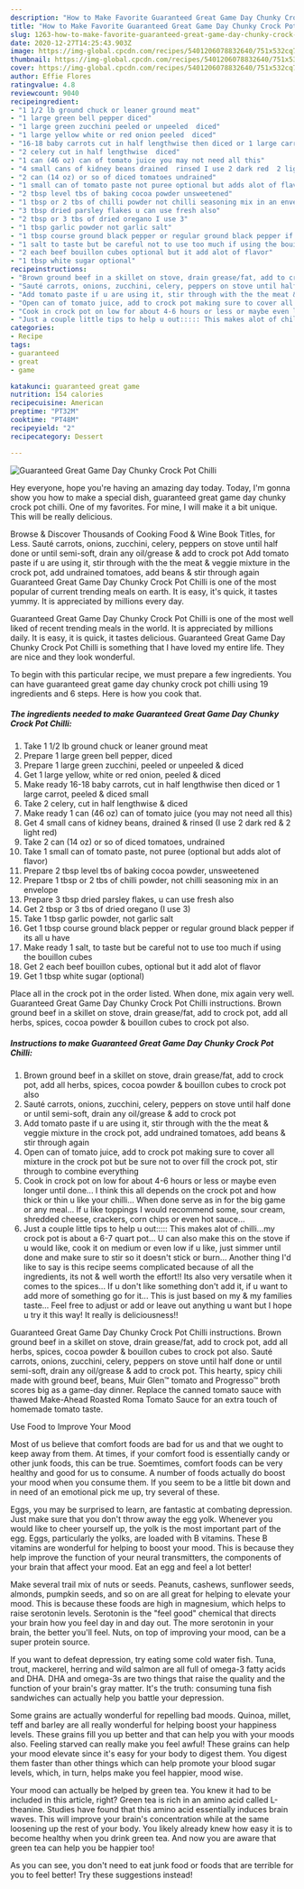 ```yaml
---
description: "How to Make Favorite Guaranteed Great Game Day Chunky Crock Pot Chilli"
title: "How to Make Favorite Guaranteed Great Game Day Chunky Crock Pot Chilli"
slug: 1263-how-to-make-favorite-guaranteed-great-game-day-chunky-crock-pot-chilli
date: 2020-12-27T14:25:43.903Z
image: https://img-global.cpcdn.com/recipes/5401206078832640/751x532cq70/guaranteed-great-game-day-chunky-crock-pot-chilli-recipe-main-photo.jpg
thumbnail: https://img-global.cpcdn.com/recipes/5401206078832640/751x532cq70/guaranteed-great-game-day-chunky-crock-pot-chilli-recipe-main-photo.jpg
cover: https://img-global.cpcdn.com/recipes/5401206078832640/751x532cq70/guaranteed-great-game-day-chunky-crock-pot-chilli-recipe-main-photo.jpg
author: Effie Flores
ratingvalue: 4.8
reviewcount: 9040
recipeingredient:
- "1 1/2 lb ground chuck or leaner ground meat"
- "1 large green bell pepper diced"
- "1 large green zucchini peeled or unpeeled  diced"
- "1 large yellow white or red onion peeled  diced"
- "16-18 baby carrots cut in half lengthwise then diced or 1 large carrot peeled  diced small"
- "2 celery cut in half lengthwise  diced"
- "1 can (46 oz) can of tomato juice you may not need all this"
- "4 small cans of kidney beans drained  rinsed I use 2 dark red  2 light red"
- "2 can (14 oz) or so of diced tomatoes undrained"
- "1 small can of tomato paste not puree optional but adds alot of flavor"
- "2 tbsp level tbs of baking cocoa powder unsweetened"
- "1 tbsp or 2 tbs of chilli powder not chilli seasoning mix in an envelope"
- "3 tbsp dried parsley flakes u can use fresh also"
- "2 tbsp or 3 tbs of dried oregano I use 3"
- "1 tbsp garlic powder not garlic salt"
- "1 tbsp course ground black pepper or regular ground black pepper if its all u have"
- "1 salt to taste but be careful not to use too much if using the bouillon cubes"
- "2 each beef bouillon cubes optional but it add alot of flavor"
- "1 tbsp white sugar optional"
recipeinstructions:
- "Brown ground beef in a skillet on stove, drain grease/fat, add to crock pot, add all herbs, spices, cocoa powder &amp; bouillon cubes to crock pot also"
- "Sauté carrots, onions, zucchini, celery, peppers on stove until half done or until semi-soft, drain any oil/grease &amp; add to crock pot"
- "Add tomato paste if u are using it, stir through with the the meat &amp; veggie mixture in the crock pot, add undrained tomatoes, add beans &amp; stir through again"
- "Open can of tomato juice, add to crock pot making sure to cover all mixture in the crock pot but be sure not to over fill the crock pot, stir through to combine everything"
- "Cook in crock pot on low for about 4-6 hours or less or maybe even longer until done... I think this all depends on the crock pot and how thick or thin u like your chilli... When done serve as in for the big game or any meal... If u like toppings I would recommend some, sour cream, shredded cheese, crackers, corn chips or even hot sauce..."
- "Just a couple little tips to help u out::::: This makes alot of chilli...my crock pot is about a 6-7 quart pot... U can also make this on the stove if u would like, cook it on medium or even low if u like, just simmer until done and make sure to stir so it doesn&#39;t stick or burn... Another thing I&#39;d like to say is this recipe seems complicated because of all the ingredients, its not &amp; well worth the effort!! Its also very versatile when it comes to the spices... If u don&#39;t like something don&#39;t add it, if u want to add more of something go for it... This is just based on my &amp; my families taste... Feel free to adjust or add or leave out anything u want but I hope u try it this way! It really is deliciousness!!"
categories:
- Recipe
tags:
- guaranteed
- great
- game

katakunci: guaranteed great game 
nutrition: 154 calories
recipecuisine: American
preptime: "PT32M"
cooktime: "PT48M"
recipeyield: "2"
recipecategory: Dessert

---
```



![Guaranteed Great Game Day Chunky Crock Pot Chilli](https://img-global.cpcdn.com/recipes/5401206078832640/751x532cq70/guaranteed-great-game-day-chunky-crock-pot-chilli-recipe-main-photo.jpg)

Hey everyone, hope you're having an amazing day today. Today, I'm gonna show you how to make a special dish, guaranteed great game day chunky crock pot chilli. One of my favorites. For mine, I will make it a bit unique. This will be really delicious.

Browse &amp; Discover Thousands of Cooking Food &amp; Wine Book Titles, for Less. Sauté carrots, onions, zucchini, celery, peppers on stove until half done or until semi-soft, drain any oil/grease &amp; add to crock pot Add tomato paste if u are using it, stir through with the the meat &amp; veggie mixture in the crock pot, add undrained tomatoes, add beans &amp; stir through again Guaranteed Great Game Day Chunky Crock Pot Chilli is one of the most popular of current trending meals on earth. It is easy, it&#39;s quick, it tastes yummy. It is appreciated by millions every day.

Guaranteed Great Game Day Chunky Crock Pot Chilli is one of the most well liked of recent trending meals in the world. It is appreciated by millions daily. It is easy, it is quick, it tastes delicious. Guaranteed Great Game Day Chunky Crock Pot Chilli is something that I have loved my entire life. They are nice and they look wonderful.


To begin with this particular recipe, we must prepare a few ingredients. You can have guaranteed great game day chunky crock pot chilli using 19 ingredients and 6 steps. Here is how you cook that.

<!--inarticleads1-->

##### The ingredients needed to make Guaranteed Great Game Day Chunky Crock Pot Chilli:

1. Take 1 1/2 lb ground chuck or leaner ground meat
1. Prepare 1 large green bell pepper, diced
1. Prepare 1 large green zucchini, peeled or unpeeled &amp; diced
1. Get 1 large yellow, white or red onion, peeled &amp; diced
1. Make ready 16-18 baby carrots, cut in half lengthwise then diced or 1 large carrot, peeled &amp; diced small
1. Take 2 celery, cut in half lengthwise &amp; diced
1. Make ready 1 can (46 oz) can of tomato juice (you may not need all this)
1. Get 4 small cans of kidney beans, drained &amp; rinsed (I use 2 dark red &amp; 2 light red)
1. Take 2 can (14 oz) or so of diced tomatoes, undrained
1. Take 1 small can of tomato paste, not puree (optional but adds alot of flavor)
1. Prepare 2 tbsp level tbs of baking cocoa powder, unsweetened
1. Prepare 1 tbsp or 2 tbs of chilli powder, not chilli seasoning mix in an envelope
1. Prepare 3 tbsp dried parsley flakes, u can use fresh also
1. Get 2 tbsp or 3 tbs of dried oregano (I use 3)
1. Take 1 tbsp garlic powder, not garlic salt
1. Get 1 tbsp course ground black pepper or regular ground black pepper if its all u have
1. Make ready 1 salt, to taste but be careful not to use too much if using the bouillon cubes
1. Get 2 each beef bouillon cubes, optional but it add alot of flavor
1. Get 1 tbsp white sugar (optional)


Place all in the crock pot in the order listed. When done, mix again very well. Guaranteed Great Game Day Chunky Crock Pot Chilli instructions. Brown ground beef in a skillet on stove, drain grease/fat, add to crock pot, add all herbs, spices, cocoa powder &amp; bouillon cubes to crock pot also. 

<!--inarticleads2-->

##### Instructions to make Guaranteed Great Game Day Chunky Crock Pot Chilli:

1. Brown ground beef in a skillet on stove, drain grease/fat, add to crock pot, add all herbs, spices, cocoa powder &amp; bouillon cubes to crock pot also
1. Sauté carrots, onions, zucchini, celery, peppers on stove until half done or until semi-soft, drain any oil/grease &amp; add to crock pot
1. Add tomato paste if u are using it, stir through with the the meat &amp; veggie mixture in the crock pot, add undrained tomatoes, add beans &amp; stir through again
1. Open can of tomato juice, add to crock pot making sure to cover all mixture in the crock pot but be sure not to over fill the crock pot, stir through to combine everything
1. Cook in crock pot on low for about 4-6 hours or less or maybe even longer until done... I think this all depends on the crock pot and how thick or thin u like your chilli... When done serve as in for the big game or any meal... If u like toppings I would recommend some, sour cream, shredded cheese, crackers, corn chips or even hot sauce...
1. Just a couple little tips to help u out::::: This makes alot of chilli...my crock pot is about a 6-7 quart pot... U can also make this on the stove if u would like, cook it on medium or even low if u like, just simmer until done and make sure to stir so it doesn&#39;t stick or burn... Another thing I&#39;d like to say is this recipe seems complicated because of all the ingredients, its not &amp; well worth the effort!! Its also very versatile when it comes to the spices... If u don&#39;t like something don&#39;t add it, if u want to add more of something go for it... This is just based on my &amp; my families taste... Feel free to adjust or add or leave out anything u want but I hope u try it this way! It really is deliciousness!!


Guaranteed Great Game Day Chunky Crock Pot Chilli instructions. Brown ground beef in a skillet on stove, drain grease/fat, add to crock pot, add all herbs, spices, cocoa powder &amp; bouillon cubes to crock pot also. Sauté carrots, onions, zucchini, celery, peppers on stove until half done or until semi-soft, drain any oil/grease &amp; add to crock pot. This hearty, spicy chili made with ground beef, beans, Muir Glen™ tomato and Progresso™ broth scores big as a game-day dinner. Replace the canned tomato sauce with thawed Make-Ahead Roasted Roma Tomato Sauce for an extra touch of homemade tomato taste. 

Use Food to Improve Your Mood


Most of us believe that comfort foods are bad for us and that we ought to keep away from them. At times, if your comfort food is essentially candy or other junk foods, this can be true. Soemtimes, comfort foods can be very healthy and good for us to consume. A number of foods actually do boost your mood when you consume them. If you seem to be a little bit down and in need of an emotional pick me up, try several of these.

Eggs, you may be surprised to learn, are fantastic at combating depression. Just make sure that you don't throw away the egg yolk. Whenever you would like to cheer yourself up, the yolk is the most important part of the egg. Eggs, particularly the yolks, are loaded with B vitamins. These B vitamins are wonderful for helping to boost your mood. This is because they help improve the function of your neural transmitters, the components of your brain that affect your mood. Eat an egg and feel a lot better!

Make several trail mix of nuts or seeds. Peanuts, cashews, sunflower seeds, almonds, pumpkin seeds, and so on are all great for helping to elevate your mood. This is because these foods are high in magnesium, which helps to raise serotonin levels. Serotonin is the "feel good" chemical that directs your brain how you feel day in and day out. The more serotonin in your brain, the better you'll feel. Nuts, on top of improving your mood, can be a super protein source.

If you want to defeat depression, try eating some cold water fish. Tuna, trout, mackerel, herring and wild salmon are all full of omega-3 fatty acids and DHA. DHA and omega-3s are two things that raise the quality and the function of your brain's gray matter. It's the truth: consuming tuna fish sandwiches can actually help you battle your depression. 

Some grains are actually wonderful for repelling bad moods. Quinoa, millet, teff and barley are all really wonderful for helping boost your happiness levels. These grains fill you up better and that can help you with your moods also. Feeling starved can really make you feel awful! These grains can help your mood elevate since it's easy for your body to digest them. You digest them faster than other things which can help promote your blood sugar levels, which, in turn, helps make you feel happier, mood wise.

Your mood can actually be helped by green tea. You knew it had to be included in this article, right? Green tea is rich in an amino acid called L-theanine. Studies have found that this amino acid essentially induces brain waves. This will improve your brain's concentration while at the same loosening up the rest of your body. You likely already knew how easy it is to become healthy when you drink green tea. And now you are aware that green tea can help you be happier too!

As you can see, you don't need to eat junk food or foods that are terrible for you to feel better! Try  these suggestions  instead!

